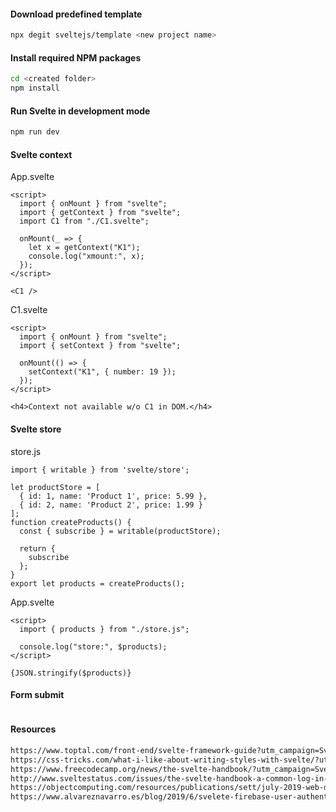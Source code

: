 #### Download predefined template
```bash
npx degit sveltejs/template <new project name>
```
#### Install required NPM packages
```bash
cd <created folder>
npm install
```
#### Run Svelte in development mode
```bash
npm run dev
```
#### Svelte context
App.svelte
```svelte
<script>
  import { onMount } from "svelte";
  import { getContext } from "svelte";
  import C1 from "./C1.svelte";

  onMount(_ => {
    let x = getContext("K1");
    console.log("xmount:", x);
  });
</script>

<C1 />
```
C1.svelte
```svelte
<script>
  import { onMount } from "svelte";
  import { setContext } from "svelte";

  onMount(() => {
    setContext("K1", { number: 19 });
  });
</script>

<h4>Context not available w/o C1 in DOM.</h4>
```
#### Svelte store
store.js
```svelte
import { writable } from 'svelte/store';

let productStore = [
  { id: 1, name: 'Product 1', price: 5.99 },
  { id: 2, name: 'Product 2', price: 1.99 }
];
function createProducts() {
  const { subscribe } = writable(productStore);

  return {
    subscribe
  };
}
export let products = createProducts();
```
App.svelte
```svelte
<script>
  import { products } from "./store.js";

  console.log("store:", $products);
</script>

{JSON.stringify($products)}
```
#### Form submit
```svelte

```

#### Resources
```html
https://www.toptal.com/front-end/svelte-framework-guide?utm_campaign=Svelte%20Status&utm_medium=email&utm_source=Revue%20newsletter
https://css-tricks.com/what-i-like-about-writing-styles-with-svelte/?utm_campaign=Svelte%20Status&utm_medium=email&utm_source=Revue%20newsletter
https://www.freecodecamp.org/news/the-svelte-handbook/?utm_campaign=Svelte%20Status&utm_medium=email&utm_source=Revue%20newsletter
http://www.sveltestatus.com/issues/the-svelte-handbook-a-common-log-in-form-in-svelte-svelte-commerce-more-204457
https://objectcomputing.com/resources/publications/sett/july-2019-web-dev-simplified-with-svelte
https://www.alvareznavarro.es/blog/2019/6/svelete-firebase-user-authentication
```
